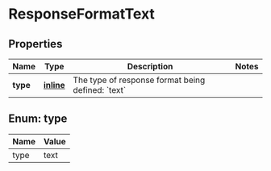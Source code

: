 
# ResponseFormatText

## Properties
| Name | Type | Description | Notes |
| ------------ | ------------- | ------------- | ------------- |
| **type** | [**inline**](#Type) | The type of response format being defined: &#x60;text&#x60; |  |


<a id="Type"></a>
## Enum: type
| Name | Value |
| ---- | ----- |
| type | text |



